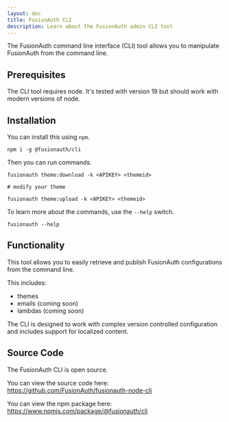 ```yaml
---
layout: doc
title: FusionAuth CLI
description: Learn about the FusionAuth admin CLI tool
---
```


The FusionAuth command line interface (CLI) tool allows you to manipulate FusionAuth from the command line.

## Prerequisites

The CLI tool requires node. It's tested with version 19 but should work with modern versions of node.

## Installation

You can install this using `npm`.

```
npm i -g @fusionauth/cli
```


Then you can run commands.

```
fusionauth theme:download -k <APIKEY> <themeid>

# modify your theme

fusionauth theme:upload -k <APIKEY> <themeid>
```

To learn more about the commands, use the `--help` switch.

```
fusionauth --help
```

## Functionality

This tool allows you to easily retrieve and publish FusionAuth configurations from the command line.

This includes:

* themes
* emails (coming soon)
* lambdas (coming soon)

The CLI is designed to work with complex version controlled configuration and includes support for localized content.

## Source Code

The FusionAuth CLI is open source.

You can view the source code here: https://github.com/FusionAuth/fusionauth-node-cli

You can view the npm package here: https://www.npmjs.com/package/@fusionauth/cli
